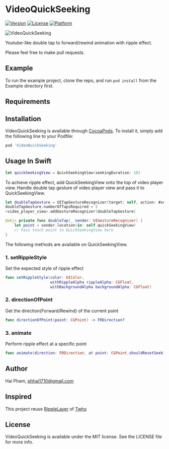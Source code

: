 # VideoQuickSeeking

[![Version](https://img.shields.io/cocoapods/v/VideoQuickSeeking.svg?style=flat)](https://cocoapods.org/pods/VideoQuickSeeking)
[![License](https://img.shields.io/cocoapods/l/VideoQuickSeeking.svg?style=flat)](https://cocoapods.org/pods/VideoQuickSeeking)
[![Platform](https://img.shields.io/cocoapods/p/VideoQuickSeeking.svg?style=flat)](https://cocoapods.org/pods/VideoQuickSeeking)

![VideoQuickSeeking](https://github.com/phhai1710/VideoQuickSeeking/blob/master/Resources/sample.gif?raw=true)

Youtube-like double tap to forward/rewind animation with ripple effect.

Please feel free to make pull requests.

  
## Example

To run the example project, clone the repo, and run `pod install` from the Example directory first.

## Requirements

## Installation

VideoQuickSeeking is available through [CocoaPods](https://cocoapods.org). To install
it, simply add the following line to your Podfile:

```ruby
pod 'VideoQuickSeeking'
```
## Usage In Swift
``` Swift
let quickSeekingView = QuickSeekingView(seekingDuration: 10)
```
To achieve ripple effect, add QuickSeekingView onto the top of video player view. Handle double tap gesture of video player view and pass it to QuickSeekingView.
```Swift
let doubleTapGesture = UITapGestureRecognizer(target: self, action: #selector(doubleTap))
doubleTapGesture.numberOfTapsRequired = 2
<video_player_view>.addGestureRecognizer(doubleTapGesture)

@objc private func doubleTap(_ sender: UIGestureRecognizer) {
    let point = sender.location(in: self.quickSeekingView)
    // Pass touch point to QuickSeekingView here
}
```

The following methods are available on QuickSeekingView.

### 1. setRippleStyle
Set the expected style of ripple effect
```Swift
func setRippleStyle(color: UIColor,
                    withRippleAlpha rippleAlpha: CGFloat, 
                    withBackgroundAlpha backgroundAlpha: CGFloat)
```

### 2. directionOfPoint
Get the direction(Forward/Rewind) of the current point
```Swift
func directionOfPoint(point: CGPoint) -> FRDirection?
```

### 3. animate
Perform ripple effect at a specific point
```Swift
func animate(direction: FRDirection, at point: CGPoint,shouldResetSeekingCounter: Bool = false)
```
## Author

Hai Pham, phhai1710@gmail.com

## Inspired
This project reuse [RippleLayer](https://github.com/twho/material-design-widgets-lite-ios/blob/master/MaterialDesignWidgets/MaterialDesignWidgets/RippleLayer.swift) of [Twho](https://github.com/twho)

## License

VideoQuickSeeking is available under the MIT license. See the LICENSE file for more info.
